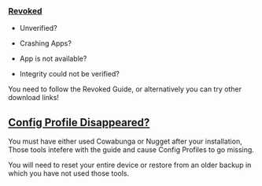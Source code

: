 ### [Revoked](accent://)

- Unverified?

- Crashing Apps? 

- App is not available? 

- Integrity could not be verified? 

You need to follow the Revoked Guide, or alternatively you can try other download links!

## [Config Profile Disappeared?](accent://)

You must have either used Cowabunga or Nugget after your installation, Those tools intefere with the guide and cause Config Profiles to go missing.

You will need to reset your entire device or restore from an older backup in which you have not used those tools.
